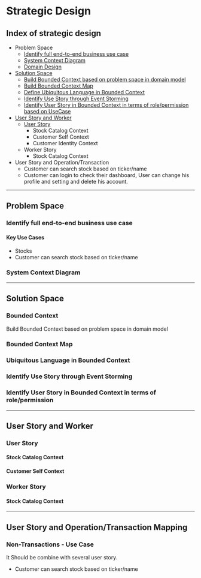 # Strategic Design

## Index of strategic design

- Problem Space
  - [Identify full end-to-end business use case](#identify-full-end-to-end-business-use-case)
  - [System Context Diagram](#system-context-diagram)
  - [Domain Design](#solution-space)
- [Solution Space](#Solution-Space)
  - [Build Bounded Context based on problem space in domain model](#bounded-context)
  - [Build Bounded Context Map](#bounded-context-map)
  - [Define Ubiquitous Language in Bounded Context](#ubiquitous-language-in-bounded-context)
  - [Identify Use Story through Event Storming](#identify-use-story-through-event-storming)
  - [Identify User Story in Bounded Context in terms of role/permission based on UseCase](#Identify-User-Story-in-Bounded-Context-in-terms-of-role/permission)
- [User Story and Worker](#user-story-and-worker)
  - [User Story]()
    - Stock Catalog Context
    - Customer Self Context
    - Customer Identity Context
  - Worker Story
    - Stock Catalog Context
- User Story and Operation/Transaction
  - Customer can search stock based on ticker/name
  - Customer can login to check their dashboard, User can change his profile and setting and delete his account.

---

## Problem Space

### Identify full end-to-end business use case

#### Key Use Cases

- Stocks
- Customer can search stock based on ticker/name

### System Context Diagram

---

## Solution Space

### Bounded Context

Build Bounded Context based on problem space in domain model

### Bounded Context Map

### Ubiquitous Language in Bounded Context

### Identify Use Story through Event Storming

### Identify User Story in Bounded Context in terms of role/permission

---

## User Story and Worker

### User Story

#### Stock Catalog Context

#### Customer Self Context

### Worker Story

#### Stock Catalog Context

---

## User Story and Operation/Transaction Mapping

### Non-Transactions - Use Case

It Should be combine with several user story.

- Customer can search stock based on ticker/name

